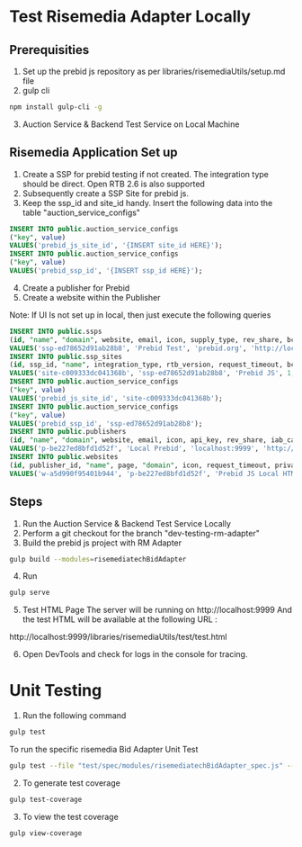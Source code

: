 # Test Risemedia Adapter Locally

## Prerequisities 
1. Set up the prebid js repository as per libraries/risemediaUtils/setup.md file
2. gulp cli 
```bash
npm install gulp-cli -g
```
3. Auction Service & Backend Test Service on Local Machine

## Risemedia Application Set up
1. Create a SSP for prebid testing if not created. The integration type should be direct. Open RTB 2.6 is also supported
2. Subsequently create a SSP Site for prebid js.
3. Keep the ssp_id and site_id handy. Insert the following data into the table "auction_service_configs"
```sql
INSERT INTO public.auction_service_configs
("key", value)
VALUES('prebid_js_site_id', '{INSERT site_id HERE}');
INSERT INTO public.auction_service_configs
("key", value)
VALUES('prebid_ssp_id', '{INSERT ssp_id HERE}');
```
4. Create a publisher for Prebid
5. Create a website within the Publisher

Note: If UI Is not set up in local, then just execute the following queries
```sql
INSERT INTO public.ssps
(id, "name", "domain", website, email, icon, supply_type, rev_share, bcat, badv, bapp, bcrid, include_bidders, exclude_bidders, qps, custom_bid_request_fields, created_at, last_updated, status, supply_chain_entity, supply_chain_seller_id)
VALUES('ssp-ed78652d91ab28b8', 'Prebid Test', 'prebid.org', 'http://localhost:9999/libraries/risemediaUtils/test/test.html', 'prebid@test.com', NULL, 2, 100.0, NULL, NULL, NULL, NULL, NULL, NULL, '{"global":10}'::json, NULL, '2025-05-28 10:32:05.006', '2025-05-28 10:32:05.006', 0, 0, NULL);
INSERT INTO public.ssp_sites
(id, ssp_id, "name", integration_type, rtb_version, request_timeout, bcat, badv, bapp, bcrid, include_bidders, exclude_bidders, qps, floor_price, custom_bid_request_fields, burl, created_at, last_updated, status, vast_tag_config, last_few_results, os_ua_validation)
VALUES('site-c009333dc041368b', 'ssp-ed78652d91ab28b8', 'Prebid JS', 1, '2.6', 500, NULL, NULL, NULL, NULL, NULL, NULL, '{"global":5}'::json, '{"global":1.5,"IND":0.8,"USA":2.5}'::json, NULL, false, '2025-05-28 11:52:59.753', '2025-05-28 11:52:59.753', 0, NULL, false, true);
INSERT INTO public.auction_service_configs
("key", value)
VALUES('prebid_js_site_id', 'site-c009333dc041368b');
INSERT INTO public.auction_service_configs
("key", value)
VALUES('prebid_ssp_id', 'ssp-ed78652d91ab28b8');
INSERT INTO public.publishers
(id, "name", "domain", website, email, icon, api_key, rev_share, iab_categories, app_ads_txt, bcat, badv, bapp, bcrid, created_at, last_updated, status, supply_chain_entity, supply_chain_seller_id)
VALUES('p-be227ed8bfd1d52f', 'Local Prebid', 'localhost:9999', 'http://localhost:9999/libraries/risemediaUtils/test/test.html', 'pub@prebid.com', NULL, 'PyRRGyD7uTFsLz0pw5mI93CbIZp5q17R', 95.0, '{""}', false, NULL, NULL, NULL, NULL, '2025-06-05 12:08:40.427', '2025-06-05 12:08:40.427', 0, 1, '1');
INSERT INTO public.websites
(id, publisher_id, "name", page, "domain", icon, request_timeout, privacy_policy, bcat, badv, bapp, bcrid, iab_categories, keywords, created_at, last_updated, status)
VALUES('w-a5d990f95401b944', 'p-be227ed8bfd1d52f', 'Prebid JS Local HTML', 'http://localhost:9999/libraries/risemediaUtils/test/test.html', 'localhost:9999', NULL, 496, false, NULL, NULL, NULL, NULL, '{IAB1-7}', 'key12', '2025-06-09 04:01:27.267', '2025-06-09 04:01:27.267', 0);
```


## Steps
1. Run the Auction Service & Backend Test Service Locally
2. Perform a git checkout for the branch "dev-testing-rm-adapter"
3. Build the prebid js project with RM Adapter
```bash
gulp build --modules=risemediatechBidAdapter
```

4. Run
```bash
gulp serve
```

5. Test HTML Page
The server will be running on http://localhost:9999
And the test HTML will be available at the following URL :

http://localhost:9999/libraries/risemediaUtils/test/test.html

6. Open DevTools and check for logs in the console for tracing.

# Unit Testing

1. Run the following command
```bash
gulp test
```
To run the specific risemedia Bid Adapter Unit Test
```bash
gulp test --file "test/spec/modules/risemediatechBidAdapter_spec.js" --nolint
```

2. To generate test coverage
```bash
gulp test-coverage
```

3. To view the test coverage
```bash
gulp view-coverage
```